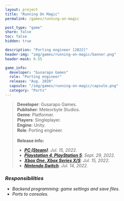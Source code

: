 ```yaml
---
layout: project
title: "Running On Magic"
permalink: /games/running-on-magic

post_type: "game"
share: false
toc: false
hidden: true

description: "Porting engineer [2022]"
header-img: "img/games/running-on-magic/banner.png"
header-mask: 0.55

game_info:
  developer: "Gusarapo Games"
  role: "Porting engineer"
  release: "Aug. 2020"
  capsule: "/img/games/running-on-magic/capsule.png"
  category: "Ports"
---
```


>**Developer**: Gusarapo Games.<br>
>**Publisher**: Meteorbyte Studios.<br>
>**Genre**: Platformer.<br>
>**Players**: Singleplayer.<br>
>**Engine**: Unity.<br>
>**Role**: Porting engineer.<br>
><br>
>**Release info:**
>- [<i class='fab fa-steam'/> **PC (Steam)**](https://store.steampowered.com/app/1961260/Running_on_Magic/): Jul. 15, 2022.
>- [<i class='fab fa-playstation'/> **Playstation 4, PlayStation 5**](https://store.playstation.com/es-es/concept/10003784): Sept. 29, 2022.
>- [<i class='fab fa-xbox'/> **Xbox One, Xbox Series X/S**](https://www.xbox.com/es-ES/games/store/running-on-magic/9P0CQSRNNZ4N): Jul. 15, 2022.
>- [<i class='fa fa-gamepad'/> **Nintendo Switch**](https://www.nintendo.es/Juegos/Programas-descargables-Nintendo-Switch/Running-on-Magic-2235011.html): Jul. 14, 2022.

### Responsibilities
 
 - Backend programming: game settings and save files.
 - Ports to consoles.
